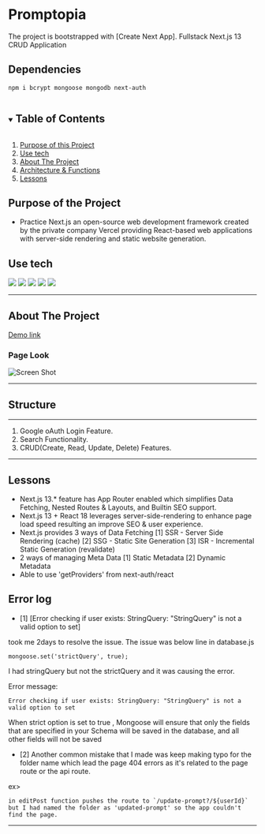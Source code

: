 # Promptopia

The project is bootstrapped with [Create Next App].
Fullstack Next.js 13 CRUD Application

## Dependencies

```
npm i bcrypt mongoose mongodb next-auth
```

<details open="open">
  <summary><h2 style="display: inline-block">Table of Contents</h2></summary>
  <ol>
    <li><a href="#reason">Purpose of this Project</a></li>
    <li><a href="#use-tech">Use tech</a></li>
    <li>
      <a href="#about-the-project">About The Project</a>
    </li>
    <li><a href="#structure">Architecture & Functions</a></li>
    <li><a href="#new">Lessons</a></li>
  </ol>
</details>

<div id="reason"/>

## Purpose of the Project

-   Practice Next.js an open-source web development framework created by the private company Vercel providing React-based web applications with server-side rendering and static website generation.

## Use tech

<span id="use-tech">
  <img src="https://img.shields.io/badge/Javascript-orange?style=flat-square&logo=JavaScript&logoColor=white"/>
  <img src="https://img.shields.io/badge/css-blue?style=flat-square&logo=CSS3&logoColor=white"/>
  <img src="https://img.shields.io/badge/HTML-red?style=flat-square&logo=HTML5&logoColor=white"/>
  <img src="https://img.shields.io/badge/React-blue?style=flat-square&logo=React&logoColor=white"/>
  <img src="https://img.shields.io/badge/Next.js-https://img.shields.io/badge/Next.js-ff6699"/>
</span>

---

<!-- ABOUT THE PROJECT -->

## About The Project
[Demo link](https://myblogs-rosa.vercel.app/)

### Page Look

![Screen Shot ](https://github.com/Rosa-Kang/Next13/assets/49248131/80658b4e-4183-4837-87a1-c983106cf3b7)


---

## Structure

---

1.  Google oAuth Login Feature.
2.  Search Functionality.
3.  CRUD(Create, Read, Update, Delete) Features.

---

<div id="new"/>

## Lessons

-   Next.js 13.\* feature has App Router enabled which simplifies Data Fetching, Nested Routes & Layouts, and Builtin SEO support.
-   Next.js 13 + React 18 leverages server-side-rendering to enhance page load speed resulting an improve SEO & user experience.
-   Next.js provides 3 ways of Data Fetching
    [1] SSR - Server Side Rendering (cache)
    [2] SSG - Static Site Generation
    [3] ISR - Incremental Static Generation (revalidate)
-   2 ways of managing Meta Data
    [1] Static Metadata
    [2] Dynamic Metadata
-   Able to use 'getProviders' from next-auth/react

## Error log
- [1] [Error checking if user exists:  StringQuery: "StringQuery" is not a valid option to set]

took me 2days to resolve the issue. The issue was below line in database.js 
```
mongoose.set('strictQuery', true);
```
I had stringQuery but not the strictQuery and it was causing the error.

Error message:
```
Error checking if user exists: StringQuery: "StringQuery" is not a valid option to set
```

When strict option is set to true , Mongoose will ensure that only the fields that are specified in your Schema will be saved in the database, and all other fields will not be saved

- [2] Another common mistake that I made was keep making typo for the folder name which lead the page 404 errors as it's related to the page route or the api route.

ex>
```
in editPost function pushes the route to `/update-prompt?/${userId}` but I had named the folder as 'updated-prompt' so the app couldn't find the page.

```
---
